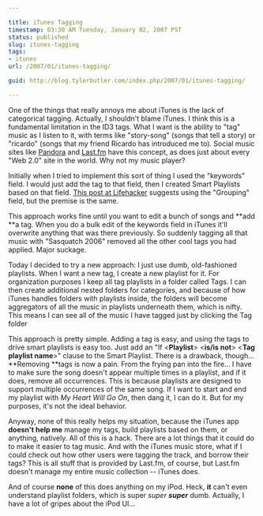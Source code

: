 ```yaml
---

title: iTunes Tagging
timestamp: 03:30 AM Tuesday, January 02, 2007 PST
status: published
slug: itunes-tagging
tags:
- itunes
url: /2007/01/itunes-tagging/

guid: http://blog.tylerbutler.com/index.php/2007/01/itunes-tagging/

---
```


One of the things that really annoys me about iTunes is the lack of
categorical tagging. Actually, I shouldn't blame iTunes. I think this is a
fundamental limitation in the ID3 tags. What I want is the ability to "tag"
music as I listen to it, with terms like "story-song" (songs that tell a
story) or "ricardo" (songs that my friend Ricardo has introduced me to).
Social music sites like [Pandora][1] and [Last.fm][2] have this concept, as
does just about every "Web 2.0" site in the world. Why not my music player?

Initially when I tried to implement this sort of thing I used the "keywords"
field. I would just add the tag to that field, then I created Smart Playlists
based on that field. [This post at Lifehacker][3] suggests using the
"Grouping" field, but the premise is the same.

This approach works fine until you want to edit a bunch of songs and **add **a
tag. When you do a bulk edit of the keywords field in iTunes it'll overwrite
anything that was there previously. So suddenly tagging all that music with
"Sasquatch 2006" removed all the other cool tags you had applied. Major
suckage.

Today I decided to try a new approach: I just use dumb, old-fashioned
playlists. When I want a new tag, I create a new playlist for it. For
organization purposes I keep all tag playlists in a folder called Tags. I can
then create additional nested folders for categories, and because of how
iTunes handles folders with playlists inside, the folders will become
aggregators of all the music in playlists underneath them, which is nifty.
This means I can see all of the music I have tagged just by clicking the Tag
folder

This approach is pretty simple. Adding a tag is easy, and using the tags to
drive smart playlists is easy too. Just add an "If <**Playlist**> <**is/is
not**> <**Tag playlist name**>" clause to the Smart Playlist. There is a
drawback, though... **Removing **tags is now a pain. From the frying pan into
the fire... I have to make sure the song doesn't appear multiple times in a
playlist, and if it does, remove all occurrences. This is because playlists
are designed to support multiple occurrences of the same song. If I want to
start and end my playlist with _My Heart Will Go On_, then dang it, I can do
it. But for my purposes, it's not the ideal behavior.

Anyway, none of this really helps my situation, because the iTunes app
**doesn't help me** manage my tags, build playlists based on them, or
anything, natively. All of this is a hack. There are a lot things that it
could do to make it easier to tag music. And with the iTunes music store, what
if I could check out how other users were tagging the track, and borrow their
tags? This is all stuff that is provided by Last.fm, of course, but Last.fm
doesn't manage my entire music collection -- iTunes does.

And of course **none** of this does anything on my iPod. Heck, **it** can't
even understand playlist folders, which is super _super **super**_ dumb.
Actually, I have a lot of gripes about the iPod UI...

   [1]: http://www.pandora.com/ ()
   [2]: http://www.last.fm/ ()
   [3]: http://www.lifehacker.com/software/itunes/tag-your-songs-in-itunes-153970.php ()
